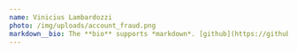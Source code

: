 ```yaml
---
name: Vinicius Lambardozzi
photo: /img/uploads/account_fraud.png
markdown__bio: The **bio** supports *markdown*. [github](https://github.com/tan-90)
---
```

